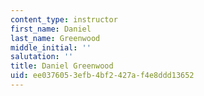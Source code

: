 ```yaml
---
content_type: instructor
first_name: Daniel
last_name: Greenwood
middle_initial: ''
salutation: ''
title: Daniel Greenwood
uid: ee037605-3efb-4bf2-427a-f4e8ddd13652
---
```

